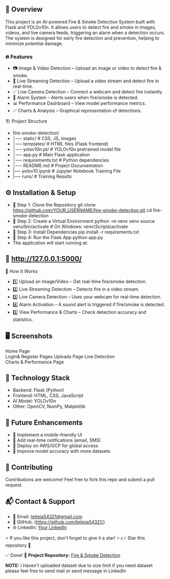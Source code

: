 ## 🚀 Overview
This project is an AI-powered Fire & Smoke Detection System built with Flask and YOLOv10n. It allows users to detect fire and smoke in images, videos, and live camera feeds, triggering an alarm when a detection occurs. The system is designed for early fire detection and prevention, helping to minimize potential damage.

### 🔥 Features
- 📷  Image & Video Detection – Upload an image or video to detect fire & smoke.
- 🎥 Live Streaming Detection – Upload a video stream and detect fire in real-time.
- ✅ Live Camera Detection – Connect a webcam and detect fire instantly.
- 🚨 Alarm System – Alerts users when fire/smoke is detected.
- 📊 Performance Dashboard – View model performance metrics.
- ✅ Charts & Analysis – Graphical representation of detections.


🏗 Project Structure

- fire-smoke-detection/
- │── static/               # CSS, JS, images
- │── templates/            # HTML files (Flask frontend)
- │── yolov10n.pt/          # YOLOv10n pretrained model file
- │── app.py                # Main Flask application
- │── requirements.txt      # Python dependencies
- │── README.md             # Project Documentation
- |── yolov10.ipynb         # Jupyter Notebook Training File
- |── runs/                 # Training Results
## ⚙ Installation & Setup
- 🔹 Step 1: Clone the Repository
git clone https://github.com/YOUR_USERNAME/fire-smoke-detection.git
cd fire-smoke-detection
- 🔹 Step 2: Create a Virtual Environment
python -m venv venv
source venv/bin/activate  # On Windows: venv\Scripts\activate
- 🔹 Step 3: Install Dependencies
pip install -r requirements.txt
- 🔹 Step 4: Run the Flask App
python app.py
- The application will start running at:
## 📌 http://127.0.0.1:5000/

🎥 How It Works
- 1️⃣ Upload an Image/Video – Get real-time fire/smoke detection.
- 2️⃣ Live Streaming Detection – Detects fire in a video stream.
- 3️⃣ Live Camera Detection – Uses your webcam for real-time detection.
- 4️⃣ Alarm Activation – A sound alert is triggered if fire/smoke is detected.
- 5️⃣ View Performance & Charts – Check detection accuracy and statistics.

## 🖥 Screenshots
Home Page	
LogIn& Register Pages
Uploads Page
Live Detection	
Charts & Performance Page
## 🤖 Technology Stack
- Backend: Flask (Python)
- Frontend: HTML, CSS, JavaScript
- AI Model: YOLOv10n
- Other: OpenCV, NumPy, Matplotlib
## 📌 Future Enhancements
- 🔹 Implement a mobile-friendly UI
- 🔹 Add real-time notifications (email, SMS)
- 🔹 Deploy on AWS/GCP for global access
- 🔹 Improve model accuracy with more datasets

## 🤝 Contributing
Contributions are welcome! Feel free to fork this repo and submit a pull request.


## 📬 Contact & Support
- 📧 Email: tejteja54321@gmail.com
- 🔗 GitHub: (https://github.com/tejteja54321/)
- 🌐 LinkedIn: [Your LinkedIn](https://www.linkedin.com/in/teja-c-03a07320b/)

⭐ If you like this project, don't forget to give it a star! ⭐
👉 Star this repository 🚀

✅ Done!
🔗 **Project Repository:** [Fire & Smoke Detection](https://github.com/tejteja54321/fire-smoke-detection)

**NOTE:** I Haven't uploaded dataset due to size limit if you need dataset please feel free to send mail or send message in LinkedIn
